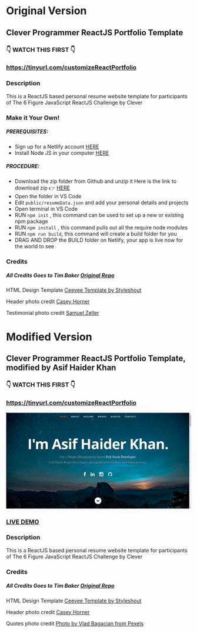 # Original Version

## Clever Programmer ReactJS Portfolio Template      

### 👇 WATCH THIS FIRST 👇
### https://tinyurl.com/customizeReactPortfolio

### Description
This is a ReactJS based personal resume website template for participants of The 6 Figure JavaScript ReactJS Challenge by Clever

### Make it Your Own!
##### PREREQUISITES:
- Sign up for a Netlify account <a href='https://www.netlify.com'>HERE</a>
- Install Node JS in your computer <a href='https://nodejs.org/en/'>HERE</a>
##### PROCEDURE:
- Download the zip folder from Github and unzip it
Here is the link to download zip 👉
<a href='https://github.com/CleverProgrammers/react-portfolio'>HERE</a>
- Open the folder in VS Code
- Edit <code>public/resumeData.json</code> and add your personal details and projects
- Open terminal in VS Code
- RUN <code>npm init</code> , this command can be used to set up a new or existing npm package
- RUN <code>npm install</code> , this command pulls out all the require node modules
- RUN <code>npm run build</code>, this command will create a build folder for you
- DRAG AND DROP the BUILD folder on Netlify, your app is live now for the world to see


### Credits

##### All Credits Goes to Tim Baker <a href='https://github.com/tbakerx/react-resume-template'>Original Repo</a>



HTML Design Template
<a href="https://www.styleshout.com/free-templates/ceevee/">Ceevee Template by Styleshout</a>

Header photo credit
<a href="https://unsplash.com/@mischievous_penguins?utm_medium=referral&amp;utm_campaign=photographer-credit&amp;utm_content=creditBadge">Casey Horner</a>

Testimonial photo credit
<a href="https://unsplash.com/@samuelzeller?utm_medium=referral&amp;utm_campaign=photographer-credit&amp;utm_content=creditBadge">Samuel Zeller</a>

# Modified Version

## Clever Programmer ReactJS Portfolio Template, modified by Asif Haider Khan      

### 👇 WATCH THIS FIRST 👇
### https://tinyurl.com/customizeReactPortfolio

![ReactJS Resume Website Template](resume-screenshot.png?raw=true "ReactJS Resume Website Template")

### <a href="https://portfolio-asifhaider995-1b452f.netlify.app/">LIVE DEMO</a>

### Description
This is a ReactJS based personal resume website template for participants of The 6 Figure JavaScript ReactJS Challenge by Clever


### Credits

##### All Credits Goes to Tim Baker <a href='https://github.com/tbakerx/react-resume-template'>Original Repo</a>



HTML Design Template
<a href="https://www.styleshout.com/free-templates/ceevee/">Ceevee Template by Styleshout</a>

Header photo credit
<a href="https://unsplash.com/@mischievous_penguins?utm_medium=referral&amp;utm_campaign=photographer-credit&amp;utm_content=creditBadge">Casey Horner</a>

Quotes photo credit
<a href="https://www.pexels.com/photo/bonfire-burning-camp-campfire-1368382/">Photo by Vlad Bagacian from Pexels</a>
